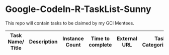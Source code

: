# Google-CodeIn-R-TaskList-Sunny
 This repo will contain tasks to be claimed by my GCI Mentees.


 Task Name/ Title | Description | Instance Count | Time to complete | External URL | Task Categorization | Categories
 -----------------|-------------|----------------|------------------|--------------|---------------------|-----------
